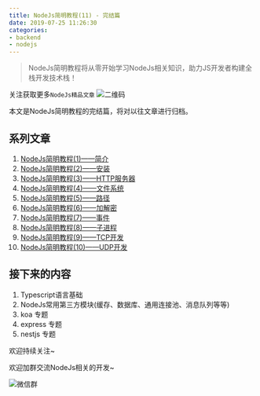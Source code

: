 ```yaml
---
title: NodeJs简明教程(11) - 完结篇
date: 2019-07-25 11:26:30
categories:
- backend
- nodejs
---
```


> NodeJs简明教程将从零开始学习NodeJs相关知识，助力JS开发者构建全栈开发技术栈！

关注获取更多`NodeJs精品文章`
![二维码](https://more-happy.ddhigh.com/FuFpZh9QTZVatcBtupR4MtOGPGTJ?imageView2/1/w/200)

本文是NodeJs简明教程的完结篇，将对以往文章进行归档。

## 系列文章

1. [NodeJs简明教程(1)——简介](https://www.ddhigh.com/2019/07/18/nodejs-guide-about.html)
1. [NodeJs简明教程(2)——安装](https://www.ddhigh.com/2019/07/19/nodejs-guide-installation.html)
1. [NodeJs简明教程(3)——HTTP服务器](https://www.ddhigh.com/2019/07/19/nodejs-guide-http-server.html)
2. [NodeJs简明教程(4)——文件系统](https://www.ddhigh.com/2019/07/20/nodejs-guide-filesystem.html)
3. [NodeJs简明教程(5)——路径](https://www.ddhigh.com/2019/07/20/nodejs-guide-path.html)
3. [NodeJs简明教程(6)——加解密](https://www.ddhigh.com/2019/07/21/nodejs-guide-crypto.html)
3. [NodeJs简明教程(7)——事件](https://www.ddhigh.com/2019/07/22/nodejs-guide-events.html)
4. [NodeJs简明教程(8)——子进程](https://www.ddhigh.com/2019/07/23/nodejs-guide-child-process.html)
4. [NodeJs简明教程(9)——TCP开发](https://www.ddhigh.com/2019/07/24/nodejs-guide-net.html)
4. [NodeJs简明教程(10)——UDP开发](https://www.ddhigh.com/2019/07/25/nodejs-guide-dgram.html)

## 接下来的内容

1. Typescript语言基础
2. NodeJs常用第三方模块(缓存、数据库、通用连接池、消息队列等等)
3. koa 专题
4. express 专题
5. nestjs 专题

欢迎持续关注~

欢迎加群交流NodeJs相关的开发~

![微信群](https://more-happy.ddhigh.com/FpffwgkBeSWPyHRUJJmi9J9SFX_l?imageView2/1/w/200)